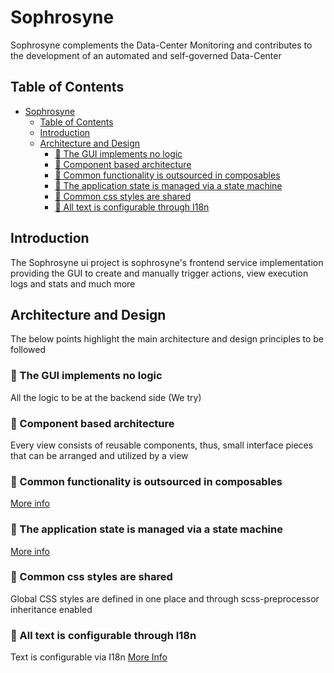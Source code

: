 # Sophrosyne

Sophrosyne complements the Data-Center Monitoring and contributes to the development of an automated and self-governed Data-Center

## Table of Contents

- [Sophrosyne](#sophrosyne)
  - [Table of Contents](#table-of-contents)
  - [Introduction](#introduction)
  - [Architecture and Design](#architecture-and-design)
    - [:pushpin: The GUI implements no logic](#pushpin-the-gui-implements-no-logic)
    - [:pushpin: Component based architecture](#pushpin-component-based-architecture)
    - [:pushpin: Common functionality is outsourced in composables](#pushpin-common-functionality-is-outsourced-in-composables)
    - [:pushpin: The application state is managed via a state machine](#pushpin-the-application-state-is-managed-via-a-state-machine)
    - [:pushpin: Common css styles are shared](#pushpin-common-css-styles-are-shared)
    - [:pushpin: All text is configurable through I18n](#pushpin-all-text-is-configurable-through-i18n)

## Introduction

The Sophrosyne ui project is sophrosyne's frontend service implementation providing the GUI to create and manually trigger actions, view execution logs and stats and much more

## Architecture and Design

The below points highlight the main architecture and design principles to be followed

### :pushpin: The GUI implements no logic

All the logic to be at the backend side (We try)

### :pushpin: Component based architecture

Every view consists of reusable components, thus, small interface pieces that can be arranged and utilized by a view

### :pushpin: Common functionality is outsourced in composables

[More info](https://vuejs.org/guide/reusability/composables)

### :pushpin: The application state is managed via a state machine

[More info](https://pinia.vuejs.org/core-concepts/state.html)

### :pushpin: Common css styles are shared

Global CSS styles are defined in one place and through scss-preprocessor inheritance enabled

### :pushpin: All text is configurable through I18n

Text is configurable via I18n [More Info](https://vue-i18n.intlify.dev/)
